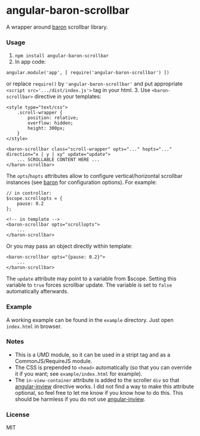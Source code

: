 # angular-baron-scrollbar
A wrapper around [baron](https://github.com/Diokuz/baron) scrollbar library.

### Usage
1. `npm install angular-baron-scrollbar`
2. In app code:
  ```
  angular.module('app', [ require('angular-baron-scrollbar') ])
  ```
  or replace `require()` by `'angular-baron-scrollbar'` and put appropriate `<script src='.../dist/index.js'>` tag in your html.
3. Use `<baron-scrollbar>` directive in your templates:
```
<style type="text/css">
	.scroll-wrapper {
		position: relative;
		overflow: hidden;
		height: 300px;
	}
</style>

<baron-scrollbar class="scroll-wrapper" opts="..." hopts="..." direction="x | y | xy" update="update">
	... SCROLLABLE CONTENT HERE ...
</baron-scrollbar>
```

The `opts`/`hopts` attributes allow to configure vertical/horizontal scrollbar instances
(see [baron](https://github.com/Diokuz/baron) for configuration options).
For example:
```
// in controller:
$scope.scrollopts = {
	pause: 0.2
};

<!-- in template -->
<baron-scrollbar opts="scrollopts">
	...
</baron-scrollbar>
```

Or you may pass an object directly within template:
```
<baron-scrollbar opts="{pause: 0.2}">
	...
</baron-scrollbar>
```

The `update` attribute may point to a variable from $scope. Setting this variable to
`true` forces scrollbar update. The variable is set to `false` automatically afterwards.

### Example
A working example can be found in the `example` directory. Just open `index.html` in browser.

### Notes
* This is a UMD module, so it can be used in a stript tag and as a CommonJS/RequireJS module.
* The CSS is prepended to `<head>` automatically (so that you can override it if you want;
  see `example/index.html` for example).
* The `in-view-container` attribute is added to the scroller `div` so that
  [angular-inview](https://github.com/thenikso/angular-inview) directive works. I did not find
  a way to make this attribute optional, so feel free to let me know if you know how to do this.
  This should be harmless if you do not use [angular-inview](https://github.com/thenikso/angular-inview).

### License
MIT

